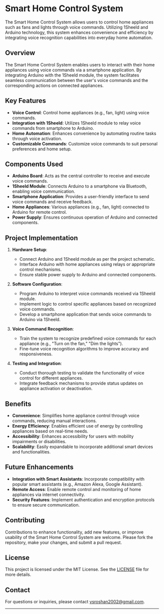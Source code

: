 # Smart Home Control System

The Smart Home Control System allows users to control home appliances such as fans and lights through voice commands. Utilizing 1Sheeld and Arduino technology, this system enhances convenience and efficiency by integrating voice recognition capabilities into everyday home automation.

## Overview

The Smart Home Control System enables users to interact with their home appliances using voice commands via a smartphone application. By integrating Arduino with the 1Sheeld module, the system facilitates seamless communication between the user's voice commands and the corresponding actions on connected appliances.

## Key Features

- **Voice Control**: Control home appliances (e.g., fan, light) using voice commands.
- **Integration with 1Sheeld**: Utilizes 1Sheeld module to relay voice commands from smartphone to Arduino.
- **Home Automation**: Enhances convenience by automating routine tasks through voice activation.
- **Customizable Commands**: Customize voice commands to suit personal preferences and home setup.

## Components Used

- **Arduino Board**: Acts as the central controller to receive and execute voice commands.
- **1Sheeld Module**: Connects Arduino to a smartphone via Bluetooth, enabling voice communication.
- **Smartphone Application**: Provides a user-friendly interface to send voice commands and receive feedback.
- **Home Appliances**: Various appliances (e.g., fan, light) connected to Arduino for remote control.
- **Power Supply**: Ensures continuous operation of Arduino and connected components.

## Project Implementation

1. **Hardware Setup**:
   - Connect Arduino and 1Sheeld module as per the project schematic.
   - Interface Arduino with home appliances using relays or appropriate control mechanisms.
   - Ensure stable power supply to Arduino and connected components.

2. **Software Configuration**:
   - Program Arduino to interpret voice commands received via 1Sheeld module.
   - Implement logic to control specific appliances based on recognized voice commands.
   - Develop a smartphone application that sends voice commands to Arduino via 1Sheeld.

3. **Voice Command Recognition**:
   - Train the system to recognize predefined voice commands for each appliance (e.g., "Turn on the fan," "Dim the lights").
   - Fine-tune voice recognition algorithms to improve accuracy and responsiveness.

4. **Testing and Integration**:
   - Conduct thorough testing to validate the functionality of voice control for different appliances.
   - Integrate feedback mechanisms to provide status updates on appliance activation or deactivation.

## Benefits

- **Convenience**: Simplifies home appliance control through voice commands, reducing manual interactions.
- **Energy Efficiency**: Enables efficient use of energy by controlling appliances based on real-time needs.
- **Accessibility**: Enhances accessibility for users with mobility impairments or disabilities.
- **Scalability**: Easily expandable to incorporate additional smart devices and functionalities.

## Future Enhancements

- **Integration with Smart Assistants**: Incorporate compatibility with popular smart assistants (e.g., Amazon Alexa, Google Assistant).
- **Remote Access**: Enable remote control and monitoring of home appliances via internet connectivity.
- **Security Features**: Implement authentication and encryption protocols to ensure secure communication.

## Contributing

Contributions to enhance functionality, add new features, or improve usability of the Smart Home Control System are welcome. Please fork the repository, make your changes, and submit a pull request.

## License

This project is licensed under the MIT License. See the [LICENSE](./LICENSE) file for more details.

## Contact

For questions or inquiries, please contact [vsroshan2002@gmail.com](mailto:vsroshan2002@gmail.com).

---

